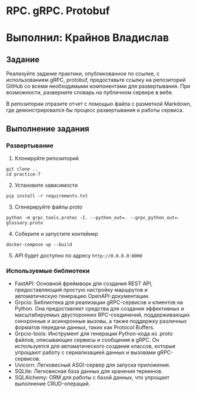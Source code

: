 # RPC. gRPC. Protobuf
# Выполнил: Крайнов Владислав
## Задание

Реализуйте задание практики, опубликованное по ссылке, с использованием gRPC, protobuf, предоставьте ссылку на репозиторий GitHub со всеми необходимыми компонентами для развертывания. При возможности, разверните словарь на публичном сервере в вебе.

В репозитории отразите отчет с помощью файла с разметкой Markdown, где демонстрировался бы процесс развертывания и работы сервиса.

## Выполнение задания

### Развертывание

1. Клонируйте репозиторий

```
git clone ..
cd practice-7
```

2. Установите зависимости

```
pip install -r requirements.txt
```

3. Сгенерируйте файлы proto

```
python -m grpc_tools.protoc -I. --python_out=. --grpc_python_out=. glossary.proto
```

4. Соберите и запустите контейнер

```
docker-compose up --build
```

5. API будет доступно по адресу `http://0.0.0.0:8000`

### Используемые библиотеки

- FastAPI: Основной фреймворк для создания REST API, предоставляющий простую настройку маршрутов и автоматическую генерацию OpenAPI-документации.
- Grpcio: Библиотека для реализации gRPC-сервисов и клиентов на Python. Она предоставляет средства для создания эффективных и масштабируемых двусторонних RPC-соединений, поддерживающих синхронные и асинхронные вызовы, а также поддержку различных форматов передачи данных, таких как Protocol Buffers.
- Grpcio-tools: Инструмент для генерации Python-кода из .proto файлов, описывающих сервисы и сообщения в gRPC. Он используется для автоматического создания классов, которые упрощают работу с сериализацией данных и вызовами gRPC-сервисов.
- Uvicorn: Легковесный ASGI-сервер для запуска приложения.
- SQLite: Легковесная база данных для хранения терминов.
- SQLAlchemy: ORM для работы с базой данных, что упрощает выполнение CRUD-операций.

